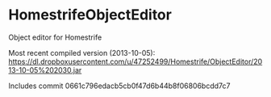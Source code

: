 HomestrifeObjectEditor
================

Object editor for Homestrife

Most recent compiled version (2013-10-05): https://dl.dropboxusercontent.com/u/47252499/Homestrife/ObjectEditor/2013-10-05%202030.jar

Includes commit 0661c796edacb5cb0f47d6b44b8f06806bcdd7c7
